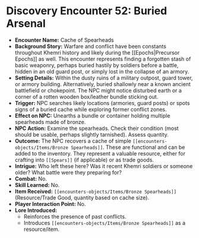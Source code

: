 # Discovery Encounter 52: Buried Arsenal

*   **Encounter Name:** Cache of Spearheads
*   **Background Story:** Warfare and conflict have been constants throughout Khemri history and likely during the [[Epochs|Precursor Epochs]] as well. This encounter represents finding a forgotten stash of basic weaponry, perhaps buried hastily by soldiers before a battle, hidden in an old guard post, or simply lost in the collapse of an armory.
*   **Setting Details:** Within the dusty ruins of a military outpost, guard tower, or armory building. Alternatively, buried shallowly near a known ancient battlefield or chokepoint. The NPC might notice disturbed earth or a corner of a rotten wooden box/leather bundle sticking out.
*   **Trigger:** NPC searches likely locations (armories, guard posts) or spots signs of a buried cache while exploring former conflict zones.
*   **Effect on NPC:** Unearths a bundle or container holding multiple spearheads made of bronze.
*   **NPC Action:** Examine the spearheads. Check their condition (most should be usable, perhaps slightly tarnished). Assess quantity.
*   **Outcome:** The NPC recovers a cache of simple `[[encounters-objects/Items/Bronze Spearheads]]`. These are functional and can be added to the inventory. They represent a valuable resource, either for crafting into `[[Spears]]` (if applicable) or as trade goods.
*   **Intrigue:** Who left these here? Was it recent Khemri soldiers or someone older? What battle were they preparing for?
*   **Combat:** No.
*   **Skill Learned:** No.
*   **Item Received:** `[[encounters-objects/Items/Bronze Spearheads]]` (Resource/Trade Good, quantity based on cache size).
*   **Player Interaction Point:** No.
*   **Lore Introduced:**
    *   Reinforces the presence of past conflicts.
    *   Introduces `[[encounters-objects/Items/Bronze Spearheads]]` as a resource/item. 